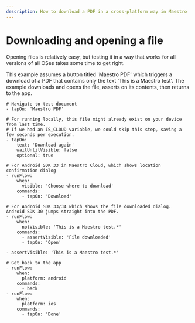 ```yaml
---
description: How to download a PDF in a cross-platform way in Maestro
---
```


# Downloading and opening a file

Opening files is relatively easy, but testing it in a way that works for all versions of all OSes takes some time to get right.

This example assumes a button titled 'Maestro PDF' which triggers a download of a PDF that contains only the text 'This is a Maestro test'. The example downloads and opens the file, asserts on its contents, then returns to the app.

```
# Navigate to test document
- tapOn: 'Maestro PDF'

# For running locally, this file might already exist on your device from last time.
# If we had an IS_CLOUD variable, we could skip this step, saving a few seconds per execution.
- tapOn:
    text: 'Download again'
    waitUntilVisible: false
    optional: true

# For Android SDK 33 in Maestro Cloud, which shows location confirmation dialog
- runFlow:
    when:
      visible: 'Choose where to download'
    commands:
      - tapOn: 'Download'

# For Android SDK 33/34 which shows the file downloaded dialog. Android SDK 30 jumps straight into the PDF.
- runFlow:
    when:
      notVisible: 'This is a Maestro test.*'
    commands:
      - assertVisible: 'File downloaded'
      - tapOn: 'Open'

- assertVisible: 'This is a Maestro test.*'

# Get back to the app
- runFlow:
    when:
      platform: android
    commands:
      - back
- runFlow:
    when:
      platform: ios
    commands:
      - tapOn: 'Done'
```
